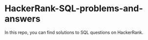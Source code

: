 # HackerRank-SQL-problems-and-answers
In this repo, you can find solutions to SQL questions on HackerRank.
